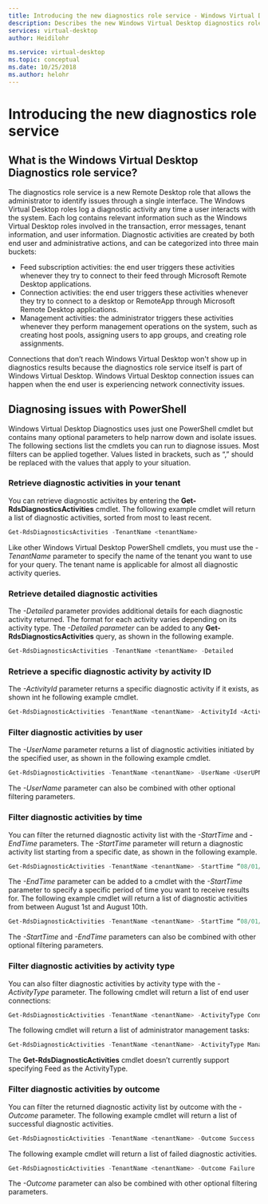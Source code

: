 ```yaml
---
title: Introducing the new diagnostics role service - Windows Virtual Desktop
description: Describes the new Windows Virtual Desktop diagnostics role service and how to use it.
services: virtual-desktop
author: Heidilohr

ms.service: virtual-desktop
ms.topic: conceptual
ms.date: 10/25/2018
ms.author: helohr
---
```

# Introducing the new diagnostics role service

## What is the Windows Virtual Desktop Diagnostics role service?

The diagnostics role service is a new Remote Desktop role that allows the administrator to identify issues through a single interface. The Windows Virtual Desktop roles log a diagnostic activity any time a user interacts with the system. Each log contains relevant information such as the Windows Virtual Desktop roles involved in the transaction, error messages, tenant information, and user information. Diagnostic activities are created by both end user and administrative actions, and can be categorized into three main buckets:

* Feed subscription activities: the end user triggers these activities whenever they try to connect to their feed through Microsoft Remote Desktop applications. 
* Connection activities: the end user triggers these activities whenever they try to connect to a desktop or RemoteApp through Microsoft Remote Desktop applications.
* Management activities: the administrator triggers these activities whenever they perform management operations on the system, such as creating host pools, assigning users to app groups, and creating role assignments.
  
Connections that don’t reach Windows Virtual Desktop won't show up in diagnostics results because the diagnostics role service itself is part of Windows Virtual Desktop. Windows Virtual Desktop connection issues can happen when the end user is experiencing network connectivity issues.

## Diagnosing issues with PowerShell

Windows Virtual Desktop Diagnostics uses just one PowerShell cmdlet but contains many optional parameters to help narrow down and isolate issues. The following sections list the cmdlets you can run to diagnose issues. Most filters can be applied together. Values listed in brackets, such as “<tenantName>,” should be replaced with the values that apply to your situation.

### Retrieve diagnostic activities in your tenant

You can retrieve diagnostic activites by entering the **Get-RdsDiagnosticsActivities** cmdlet. The following example cmdlet will return a list of diagnostic activities, sorted from most to least recent.

```PowerShell
Get-RdsDiagnosticsActivities -TenantName <tenantName>
```

Like other Windows Virtual Desktop PowerShell cmdlets, you must use the *-TenantName* parameter to specify the name of the tenant you want to use for your query. The tenant name is applicable for almost all diagnostic activity queries.

### Retrieve detailed diagnostic activities

The *-Detailed* parameter provides additional details for each diagnostic activity returned. The format for each activity varies depending on its activity type. The *-Detailed parameter* can be added to any **Get-RdsDiagnosticsActivities** query, as shown in the following example.

```PowerShell
Get-RdsDiagnosticsActivities -TenantName <tenantName> -Detailed
```

### Retrieve a specific diagnostic activity by activity ID

The *-ActivityId* parameter returns a specific diagnostic activity if it exists, as shown int he following example cmdlet.

```PowerShell
Get-RdsDiagnosticActivities -TenantName <tenantName> -ActivityId <ActivityIdGuid>
```

### Filter diagnostic activities by user

The *-UserName* parameter returns a list of diagnostic activities initiated by the specified user, as shown in the following example cmdlet.

```PowerShell
Get-RdsDiagnosticActivities -TenantName <tenantName> -UserName <UserUPN>
```

The *-UserName* parameter can also be combined with other optional filtering parameters.

### Filter diagnostic activities by time

You can filter the returned diagnostic activity list with the *-StartTime* and *-EndTime* parameters. The *-StartTime* parameter will return a diagnostic activity list starting from a specific date, as shown in the following example.

```PowerShell
Get-RdsDiagnosticActivities -TenantName <tenantName> -StartTime “08/01/2018”
```

The *-EndTime* parameter can be added to a cmdlet with the *-StartTime* parameter to specify a specific period of time you want to receive results for. The following example cmdlet will return a list of diagnostic activities from between August 1st and August 10th.

```PowerShell
Get-RdsDiagnosticActivities -TenantName <tenantName> -StartTime “08/01/2018” -EndTime “08/10/2018”
```

The *-StartTime* and *-EndTime* parameters can also be combined with other optional filtering parameters.

### Filter diagnostic activities by activity type

You can also filter diagnostic activities by activity type with the *-ActivityType* parameter. The following cmdlet will return a list of end user connections:

```PowerShell
Get-RdsDiagnosticActivities -TenantName <tenantName> -ActivityType Connection
```

The following cmdlet will return a list of administrator management tasks:

```PowerShell
Get-RdsDiagnosticActivities -TenantName <tenantName> -ActivityType Management
```

The **Get-RdsDiagnosticActivities** cmdlet doesn’t currently support specifying Feed as the ActivityType.

### Filter diagnostic activities by outcome

You can filter the returned diagnostic activity list by outcome with the *-Outcome* parameter. The following example cmdlet will return a list of successful diagnostic activities.

```PowerShell
Get-RdsDiagnosticActivities -TenantName <tenantName> -Outcome Success
```

The following example cmdlet will return a list of failed diagnostic activities.

```PowerShell
Get-RdsDiagnosticActivities -TenantName <tenantName> -Outcome Failure
```

The *-Outcome* parameter can also be combined with other optional filtering parameters.